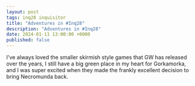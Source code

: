 ```yaml
---
layout: post
tags: inq28 inquisitor
title: "Adventures in #Inq28"
description: "Adventures in #Inq28"
date: 2024-01-11 13:00:00 +0000
published: false
---
```


I've always loved the smaller skirmish style games that GW has released over the years, I still have a big green place in my heart for Gorkamorka, and I was super excited when they made the frankly excellent decision to bring Necromunda back.

